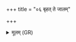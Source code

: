+++
title = "०६ बृहत् ते जालम्"

+++
<details><summary>मूलम् (GR)</summary>

बृहत् ते जालं बृहत इन्द्र शूर +++(Bhatt. bṛha te … śūraḥ)+++  
सहस्रार्घस्य शतवीर्यस्य ।  
तेना न्य् उब्ज मघवन्न् अमित्रान् +++(Bhatt. amitrā)+++  
शश्वतीभ्यः समाभ्यः ॥
</details>